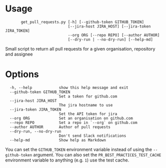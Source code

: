 # Usage
```
       get_pull_requests.py [-h] [--github-token GITHUB_TOKEN]
                            [--jira-host JIRA_HOST] [--jira-token JIRA_TOKEN]
                            --org ORG [--repo REPO] [--author AUTHOR]
                            [--dry-run | --no-dry-run] [--help-md]
```
Small script to return all pull requests for a given organisation, repository
and assignee

# Options
```
  -h, --help            show this help message and exit
  --github-token GITHUB_TOKEN
                        Set a token for github.com
  --jira-host JIRA_HOST
                        The jira hostname to use
  --jira-token JIRA_TOKEN
                        Set the API token for jira
  --org ORG             Set an organisation on github.com
  --repo REPO           Set a repo in `--org` on github.com
  --author AUTHOR       Author of pull requests
  --dry-run, --no-dry-run
                        Don't send Slack notifications
  --help-md             Show help as Markdown
```
You can set the `GITHUB_TOKEN` environment variable instead of using the
`--github-token` argument. You can also set the `PR_BEST_PRACTICES_TEST_CACHE`
environment variable to anything (e.g. `1`) use the test cache.

